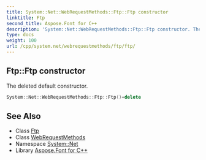 ```yaml
---
title: System::Net::WebRequestMethods::Ftp::Ftp constructor
linktitle: Ftp
second_title: Aspose.Font for C++
description: 'System::Net::WebRequestMethods::Ftp::Ftp constructor. The deleted default constructor in C++.'
type: docs
weight: 100
url: /cpp/system.net/webrequestmethods/ftp/ftp/
---
```

## Ftp::Ftp constructor


The deleted default constructor.

```cpp
System::Net::WebRequestMethods::Ftp::Ftp()=delete
```

## See Also

* Class [Ftp](../)
* Class [WebRequestMethods](../../)
* Namespace [System::Net](../../../)
* Library [Aspose.Font for C++](../../../../)
